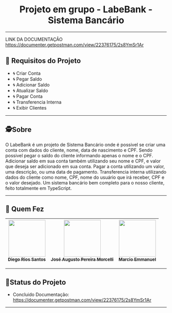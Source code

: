 <h1 align="center">
 Projeto em grupo - LabeBank - Sistema Bancário
</h1>

---
LINK DA DOCUMENTAÇÂO
https://documenter.getpostman.com/view/22376175/2s8YmSr1Ar

## 🚧 Requisitos do Projeto

- 🌀 Criar Conta
- 🌀 Pegar Saldo
- 🌀 Adicionar Saldo
- 🌀 Atualizar Saldo
- 🌀 Pagar Conta
- 🌀 Transferencia Interna
- 🌀 Exibir Clientes

---
##  🕵Sobre

O LabeBank é um projeto de Sistema Bancário onde é possivel se criar uma conta com dados do cliente, nome, data de nascimento e CPF.
Sendo possivel pegar o saldo do cliente informando apenas o nome e o CPF.
Adicionar saldo em sua conta também utilizando seu nome e CPF, e valor que deseja ser adicionado em sua conta.
Pagar a conta utilizando um valor, uma descrição, ou uma data de pagamento.
Transferencia interna utilizando dados do cliente como nome, CPF, nome do usuário que irá receber, CPF e o valor desejado.
Um sistema bancário bem completo para o nosso cliente, feito totalmente em TypeScript.

---

##  🧒 Quem Fez 

|  [<img src="https://avatars.githubusercontent.com/u/99925453?v=4" width=115><br><sub>Diego Rios Santos</sub>](https://github.com/DiegoRiosS-dev) | [<img src="https://avatars.githubusercontent.com/u/102266417?v=4" width=115><br><sub>José Augusto Pereira Morcelli</sub>](https://github.com/josemorcelli) |  [<img src="https://avatars.githubusercontent.com/u/100731829?v=4" width=115><br><sub>Marcio Emmanuel</sub>](https://github.com/M-Emmanuel-G) |
| :-----: | :-----: | :-----: |

---
##  🧭Status do Projeto
 - Concluido 
 Documentação: https://documenter.getpostman.com/view/22376175/2s8YmSr1Ar
---
